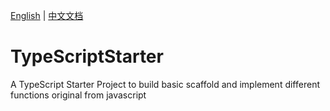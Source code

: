 [English](./README.md)  |  [中文文档](./README_ZH.md)
# TypeScriptStarter
A TypeScript Starter Project to build basic scaffold and implement different functions original from javascript
